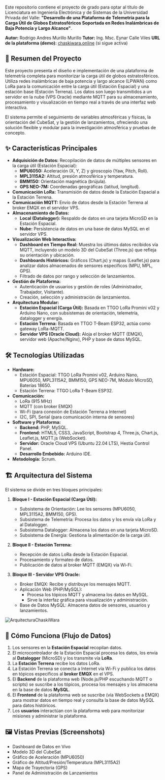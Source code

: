 Este repositorio contiene el proyecto de grado para optar al título de Licenciatura en Ingeniería Electrónica y de Sistemas de la Universidad Privada del Valle: **"Desarrollo de una Plataforma de Telemetría para la Carga Útil de Globos Estratosféricos Soportada en Redes Inalámbricas de Baja Potencia y Largo Alcance"**.

**Autor:** Rodrigo Andres Murillo Murillo
**Tutor:** Ing. Msc. Eynar Calle Viles
**URL de la plataforma (demo):** [chaskiwara.online](http://chaskiwara.online) (si sigue activa)

## 📝 Resumen del Proyecto

Este proyecto presenta el diseño e implementación de una plataforma de telemetría completa para monitorizar la carga útil de globos estratosféricos. Utiliza redes inalámbricas de baja potencia y largo alcance (LPWAN) como LoRa para la comunicación entre la carga útil (Estación Espacial) y una estación base (Estación Terrena). Los datos son luego transmitidos a un servidor en la nube (VPS Oracle) mediante MQTT para su almacenamiento, procesamiento y visualización en tiempo real a través de una interfaz web interactiva.

El sistema permite el seguimiento de variables atmosféricas y físicas, la orientación del CubeSat, y la gestión de lanzamientos, ofreciendo una solución flexible y modular para la investigación atmosférica y pruebas de concepto.

## ✨ Características Principales

*   **Adquisición de Datos:** Recopilación de datos de múltiples sensores en la carga útil (Estación Espacial):
    *   **MPU6050:** Aceleración (X, Y, Z) y giroscopio (Yaw, Pitch, Roll).
    *   **MPL3115A2:** Altitud, presión atmosférica y temperatura.
    *   **BMM150:** Orientación magnética (brújula).
    *   **GPS NEO-7M:** Coordenadas geográficas (latitud, longitud).
*   **Comunicación LoRa:** Transmisión de datos desde la Estación Espacial a la Estación Terrena.
*   **Comunicación MQTT:** Envío de datos desde la Estación Terrena al broker EMQX en el servidor VPS.
*   **Almacenamiento de Datos:**
    *   **Local (Datalogger):** Respaldo de datos en una tarjeta MicroSD en la Estación Espacial.
    *   **Nube:** Persistencia de datos en una base de datos MySQL en el servidor VPS.
*   **Visualización Web Interactiva:**
    *   **Dashboard en Tiempo Real:** Muestra los últimos datos recibidos vía MQTT, incluyendo un modelo 3D del CubeSat (Three.js) que refleja su orientación y ubicación.
    *   **Dashboards Históricos:** Gráficos (Chart.js) y mapas (Leaflet.js) para analizar datos almacenados de sensores específicos (MPU, MPL, GPS).
    *   Filtrado de datos por rango y selección de lanzamientos.
*   **Gestión de Plataforma:**
    *   Autenticación de usuarios y gestión de roles (Administrador, Trabajador, Visitante).
    *   Creación, selección y administración de lanzamientos.
*   **Arquitectura Modular:**
    *   **Estación Espacial (Carga Útil):** Basada en TTGO LoRa Promini v02 y Arduino Nano, con subsistemas de orientación, telemetría, datalogger y energía.
    *   **Estación Terrena:** Basada en TTGO T-Beam ESP32, actúa como gateway LoRa-MQTT.
    *   **Servidor VPS (Oracle Cloud):** Aloja el broker MQTT (EMQX), servidor web (Apache/Nginx), PHP y base de datos MySQL.

## 🛠️ Tecnologías Utilizadas

*   **Hardware:**
    *   Estación Espacial: TTGO LoRa Promini v02, Arduino Nano, MPU6050, MPL3115A2, BMM150, GPS NEO-7M, Módulo MicroSD, Baterías 18650.
    *   Estación Terrena: TTGO LoRa T-Beam ESP32.
*   **Comunicación:**
    *   LoRa (915 MHz)
    *   MQTT (con broker EMQX)
    *   Wi-Fi (para conexión de Estación Terrena a Internet)
    *   I2C, SPI, Serial (para comunicación interna de sensores)
*   **Software y Plataforma:**
    *   **Backend:** PHP, MySQL.
    *   **Frontend:** HTML5, CSS3, JavaScript, Bootstrap 4, Three.js, Chart.js, Leaflet.js, MQTT.js (WebSocket).
    *   **Servidor:** Oracle Cloud VPS (Ubuntu 22.04 LTS), Hestia Control Panel.
    *   **Desarrollo Embebido:** Arduino IDE.
*   **Metodología:** Scrum.

## 🏗️ Arquitectura del Sistema

El sistema se divide en tres bloques principales:

1.  **Bloque I - Estación Espacial (Carga Útil):**
    *   Subsistema de Orientación: Lee los sensores (MPU6050, MPL3115A2, BMM150, GPS).
    *   Subsistema de Telemetría: Procesa los datos y los envía vía LoRa y al Datalogger.
    *   Subsistema Datalogger: Almacena los datos en una tarjeta MicroSD.
    *   Subsistema de Energía: Gestiona la alimentación de la carga útil.

2.  **Bloque II - Estación Terrena:**
    *   Recepción de datos LoRa desde la Estación Espacial.
    *   Procesamiento y formateo de datos.
    *   Publicación de datos al broker MQTT (EMQX) vía Wi-Fi.

3.  **Bloque III - Servidor VPS Oracle:**
    *   Broker EMQX: Recibe y distribuye los mensajes MQTT.
    *   Aplicación Web (PHP/MySQL):
        *   Procesa los tópicos MQTT y almacena los datos en MySQL.
        *   Sirve la interfaz gráfica para visualización y administración.
    *   Base de Datos MySQL: Almacena datos de sensores, usuarios y lanzamientos.

![ArquitecturaChaskiWara](https://github.com/user-attachments/assets/bde2e7fe-5594-493b-9edc-d022a8029df1)


## 🚀 Cómo Funciona (Flujo de Datos)

1.  Los sensores en la **Estación Espacial** recopilan datos.
2.  El microcontrolador de la Estación Espacial procesa los datos, los envía al **Datalogger** (MicroSD) y los transmite vía **LoRa**.
3.  La **Estación Terrena** recibe los datos LoRa.
4.  La Estación Terrena se conecta a Internet vía Wi-Fi y publica los datos en tópicos específicos al **broker EMQX** en el VPS.
5.  El **Backend** de la plataforma web (Node.js/PHP escuchando MQTT o scripts) se suscribe a los tópicos, procesa los mensajes y los almacena en la base de datos **MySQL**.
6.  El **Frontend** de la plataforma web se suscribe (vía WebSockets a EMQX) para mostrar datos en tiempo real y consulta la base de datos MySQL para datos históricos.
7.  Los **usuarios** interactúan con la plataforma web para monitorizar misiones y administrar la plataforma.

## 🖼️ Vistas Previas (Screenshots)

*   Dashboard de Datos en Vivo
*   Modelo 3D del CubeSat
*   Gráfico de Aceleración (MPU6050)
*   Gráfico de Altitud/Presión/Temperatura (MPL3115A2)
*   Mapa de Trayectoria (GPS)
*   Panel de Administración de Lanzamientos
